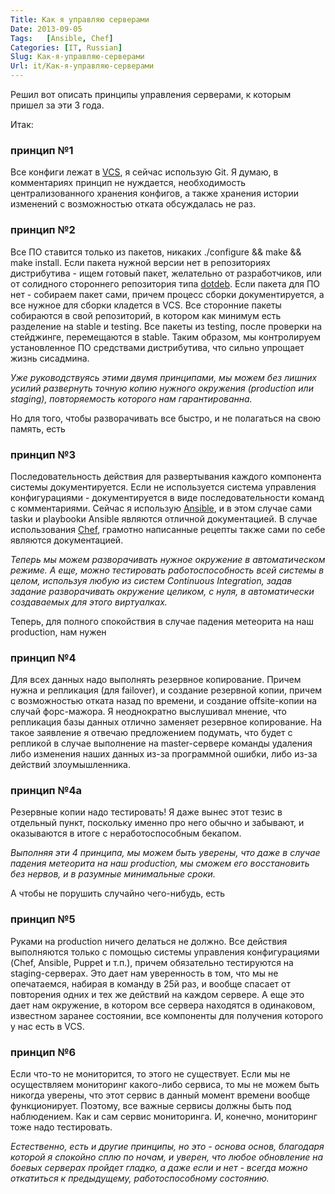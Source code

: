 ```yaml
---
Title: Как я управляю серверами
Date: 2013-09-05
Tags:   [Ansible, Chef]
Categories: [IT, Russian]
Slug: Как-я-управляю-серверами
Url: it/Как-я-управляю-серверами
---
```


Решил вот описать принципы управления серверами, к которым пришел за эти 3 года.

Итак:

### принцип №1
Все конфиги лежат в [VCS](http://en.wikipedia.org/wiki/Revision_control), я сейчас использую Git.
Я думаю, в комментариях принцип не нуждается, необходимость централизованного
хранения конфигов, а также хранения истории изменений с возможностью отката обсуждалась не раз.

### принцип №2
Все ПО ставится только из пакетов, никаких ./configure && make && make install.
Если пакета нужной версии нет в репозиториях дистрибутива - ищем готовый пакет, желательно
от разработчиков, или от солидного стороннего репозитория типа [dotdeb](http://www.dotdeb.org/). Если пакета для ПО нет - собираем пакет сами,
причем процесс сборки документируется, а все нужное для сборки кладется в VCS.
Все сторонние пакеты собираются в свой репозиторий, в котором как минимум есть разделение на stable и testing.
Все пакеты из testing, после проверки на стейджинге, перемещаются в stable.
Таким образом, мы контролируем установленное ПО средствами дистрибутива, что сильно упрощает жизнь сисадмина.

*Уже руководствуясь этими двумя принципами, мы можем без лишних усилий развернуть точную копию нужного окружения
(production или staging), повторяемость которого нам гарантированна.*

Но для того, чтобы разворачивать все быстро, и не полагаться на свою память, есть

### принцип №3
Последовательность действия для развертывания каждого компонента системы документируется.
Если не используется система управления конфигурациями - документируется в виде последовательности
команд с комментариями. Сейчас я использую [Ansible](http://www.ansibleworks.com/), и в этом случае сами taskи и playbookи Ansible
являются отличной документацией. В случае использования [Chef](http://www.opscode.com/chef/), грамотно написанные рецепты также
сами по себе являются документацией.

*Теперь мы можем разворачивать нужное окружение в автоматическом режиме.
А еще, можно тестировать работоспособность всей системы в целом, используя любую
из систем Continuous Integration, задав задание разворачивать окружение целиком, с нуля,
в автоматически создаваемых для этого виртуалках.*

Теперь, для полного спокойствия в случае падения метеорита на наш production, нам нужен

### принцип №4
Для всех данных надо выполнять резервное копирование. Причем нужна и репликация (для failover), и создание резервной копии,
причем с возможностью отката назад по времени, и создание offsite-копии на случай форс-мажора.
Я неоднократно выслушивал мнение, что репликация базы данных отлично заменяет
резервное копирование. На такое заявление я отвечаю предложением подумать, что будет с репликой в случае
выполнение на master-сервере команды удаления либо изменения наших данных из-за программной ошибки, либо из-за
действий злоумышленника.

### принцип №4а
Резервные копии надо тестировать!
Я даже вынес этот тезис в отдельный пункт, поскольку именно про него обычно и забывают,
и оказываются в итоге с неработоспособным бекапом.

*Выполняя эти 4 принципа, мы можем быть уверены, что даже в случае падения метеорита на наш production,
мы сможем его восстановить без нервов, и в разумные минимальные сроки.*

А чтобы не порушить случайно чего-нибудь, есть

### принцип №5
Руками на production ничего делаться не должно. Все действия выполняются только с помощью системы управления конфигурациями
(Chef, Ansible, Puppet и т.п.), причем обязательно тестируются на staging-серверах. Это дает нам уверенность в том, что
мы не опечатаемся, набирая в команду в 25й раз, и вообще спасает от повторения одних и тех же действий на каждом сервере.
А еще это дает нам окружение, в котором все сервера находятся в одинаковом, известном заранее состоянии, все
компоненты для получения которого у нас есть в VCS.

### принцип  №6
Если что-то не мониторится, то этого не существует. Если мы не осуществляем мониторинг какого-либо сервиса,
то мы не можем быть никогда уверены, что этот сервис в данный момент времени вообще функционирует.
Поэтому, все важные сервисы должны быть под наблюдением. Как и сам сервис мониторинга.
И, конечно, мониторинг тоже надо тестировать.


*Естественно, есть и другие принципы, но это - основа основ, благодаря которой я спокойно сплю по ночам,
и уверен, что любое обновление на боевых серверах пройдет гладко, а даже если и нет - всегда
можно откатиться к предыдущему, работоспособному состоянию.*
